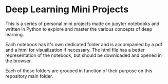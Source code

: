 # Deep Learning Mini Projects

This is a series of personal mini projects made on jupyter notebooks and written in Python to explore and master the various concepts of deep learning.

Each notebook has it's own dedicated folder and is accompanied by a pdf and a html for visualization if necessary. The html file has a better representation of the notebook, but should be downloaded and opened in the browser. 

Each of these folders are grouped in function of their purpose on this repository main folder.
